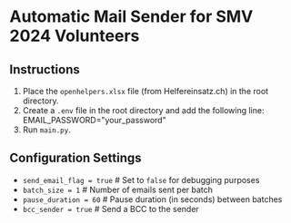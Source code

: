 # Automatic Mail Sender for SMV 2024 Volunteers

## Instructions

1. Place the `openhelpers.xlsx` file (from Helfereinsatz.ch) in the root directory.
2. Create a `.env` file in the root directory and add the following line: EMAIL_PASSWORD="your_password"
3. Run `main.py`.

## Configuration Settings

- `send_email_flag = true`  # Set to `false` for debugging purposes
- `batch_size = 1`          # Number of emails sent per batch
- `pause_duration = 60`     # Pause duration (in seconds) between batches
- `bcc_sender = true`       # Send a BCC to the sender

